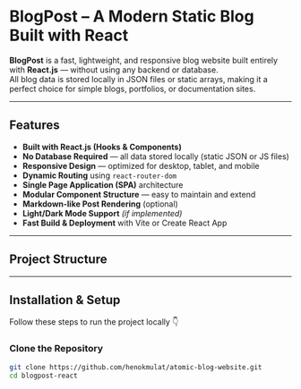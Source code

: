 #  BlogPost – A Modern Static Blog Built with React

**BlogPost** is a fast, lightweight, and responsive blog website built entirely with **React.js** — without using any backend or database.  
All blog data is stored locally in JSON files or static arrays, making it a perfect choice for simple blogs, portfolios, or documentation sites.

---

##  Features

-  **Built with React.js (Hooks & Components)**
-  **No Database Required** — all data stored locally (static JSON or JS files)
-  **Responsive Design** — optimized for desktop, tablet, and mobile
-  **Dynamic Routing** using `react-router-dom`
-  **Single Page Application (SPA)** architecture
-  **Modular Component Structure** — easy to maintain and extend
-  **Markdown-like Post Rendering** (optional)
-  **Light/Dark Mode Support** *(if implemented)*
-  **Fast Build & Deployment** with Vite or Create React App

---

##  Project Structure


---

## Installation & Setup

Follow these steps to run the project locally 👇

### Clone the Repository
```bash
git clone https://github.com/henokmulat/atomic-blog-website.git
cd blogpost-react
